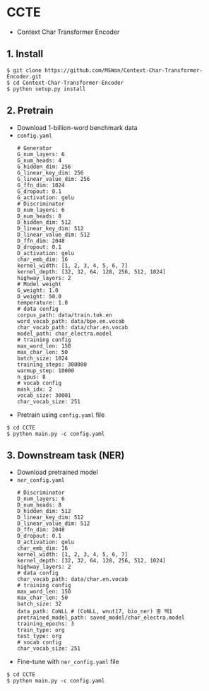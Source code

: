# CCTE
- Context Char Transformer Encoder

## 1. Install

```
$ git clone https://github.com/MSWon/Context-Char-Transformer-Encoder.git
$ cd Context-Char-Transformer-Encoder
$ python setup.py install
```

## 2. Pretrain

- Download 1-billion-word benchmark data
- `config.yaml`
  ```
  # Generator
  G_num_layers: 6
  G_num_heads: 4
  G_hidden_dim: 256
  G_linear_key_dim: 256
  G_linear_value_dim: 256
  G_ffn_dim: 1024
  G_dropout: 0.1
  G_activation: gelu
  # Discriminator
  D_num_layers: 6
  D_num_heads: 8
  D_hidden_dim: 512
  D_linear_key_dim: 512
  D_linear_value_dim: 512
  D_ffn_dim: 2048
  D_dropout: 0.1
  D_activation: gelu
  char_emb_dim: 16
  kernel_width: [1, 2, 3, 4, 5, 6, 7]
  kernel_depth: [32, 32, 64, 128, 256, 512, 1024]
  highway_layers: 2
  # Model weight
  G_weight: 1.0
  D_weight: 50.0
  temperature: 1.0
  # data config
  corpus_path: data/train.tok.en
  word_vocab_path: data/bpe.en.vocab
  char_vocab_path: data/char.en.vocab
  model_path: char_electra.model
  # training config
  max_word_len: 150
  max_char_len: 50
  batch_size: 1024
  training_steps: 300000
  warmup_step: 10000
  n_gpus: 8
  # vocab config
  mask_idx: 2
  vocab_size: 30001
  char_vocab_size: 251  
  ```
- Pretrain using `config.yaml` file

```
$ cd CCTE
$ python main.py -c config.yaml
```

## 3. Downstream task (NER)

- Download pretrained model
- `ner_config.yaml`
  ```
  # Discriminator
  D_num_layers: 6
  D_num_heads: 8
  D_hidden_dim: 512
  D_linear_key_dim: 512
  D_linear_value_dim: 512
  D_ffn_dim: 2048
  D_dropout: 0.1
  D_activation: gelu
  char_emb_dim: 16
  kernel_width: [1, 2, 3, 4, 5, 6, 7]
  kernel_depth: [32, 32, 64, 128, 256, 512, 1024]
  highway_layers: 2
  # data config
  char_vocab_path: data/char.en.vocab
  # training config
  max_word_len: 150
  max_char_len: 50
  batch_size: 32
  data_path: CoNLL # (CoNLL, wnut17, bio_ner) 중 택1
  pretrained_model_path: saved_model/char_electra.model
  training_epochs: 3
  train_type: org
  test_type: org
  # vocab config
  char_vocab_size: 251
  ```
- Fine-tune with `ner_config.yaml` file

```
$ cd CCTE
$ python main.py -c config.yaml
```
